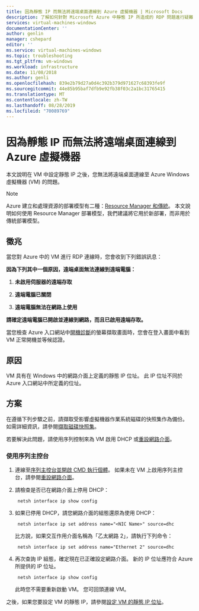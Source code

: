 ```yaml
---
title: 因為靜態 IP 而無法將遠端桌面連線到 Azure 虛擬機器 | Microsoft Docs
description: 了解如何針對 Microsoft Azure 中靜態 IP 所造成的 RDP 問題進行疑難排解。| Microsoft Docs
services: virtual-machines-windows
documentationCenter: ''
author: genlin
manager: cshepard
editor: ''
ms.service: virtual-machines-windows
ms.topic: troubleshooting
ms.tgt_pltfrm: vm-windows
ms.workload: infrastructure
ms.date: 11/08/2018
ms.author: genli
ms.openlocfilehash: 839e2b79d27a0d4c392b379d971627c68393fe9f
ms.sourcegitcommit: 44e85b95baf7dfb9e92fb38f03c2a1bc31765415
ms.translationtype: MT
ms.contentlocale: zh-TW
ms.lasthandoff: 08/28/2019
ms.locfileid: "70089769"
---
```

#  <a name="cannot-remote-desktop-to-azure-virtual-machines-because-of-static-ip"></a>因為靜態 IP 而無法將遠端桌面連線到 Azure 虛擬機器

本文說明在 VM 中設定靜態 IP 之後，您無法將遠端桌面連線至 Azure Windows 虛擬機器 (VM) 的問題。

> [!NOTE]
> Azure 建立和處理資源的部署模型有二種：[Resource Manager 和傳統](../../azure-resource-manager/resource-manager-deployment-model.md)。 本文說明如何使用 Resource Manager 部署模型，我們建議將它用於新部署，而非用於傳統部署模型。

## <a name="symptoms"></a>徵兆

當您對 Azure 中的 VM 進行 RDP 連線時，您會收到下列錯誤訊息：

**因為下列其中一個原因，遠端桌面無法連線到遠端電腦：**

1. **未啟用伺服器的遠端存取**

2. **遠端電腦已關閉**

3. **遠端電腦無法在網路上使用**

**請確定遠端電腦已開啟並連線到網路，而且已啟用遠端存取。**

當您檢查 Azure 入口網站中[開機診斷](../troubleshooting/boot-diagnostics.md)的螢幕擷取畫面時，您會在登入畫面中看到 VM 正常開機並等候認證。

## <a name="cause"></a>原因

VM 具有在 Windows 中的網路介面上定義的靜態 IP 位址。 此 IP 位址不同於 Azure 入口網站中所定義的位址。

## <a name="solution"></a>方案

在遵循下列步驟之前，請擷取受影響虛擬機器作業系統磁碟的快照集作為備份。 如需詳細資訊，請參閱[擷取磁碟快照集](../windows/snapshot-copy-managed-disk.md)。

若要解決此問題，請使用序列控制來為 VM 啟用 DHCP 或[重設網路介面](reset-network-interface.md)。

### <a name="use-serial-control"></a>使用序列主控台

1. 連線至[序列主控台並開啟 CMD 執行個體](./serial-console-windows.md#use-cmd-or-powershell-in-serial-console
)。 如果未在 VM 上啟用序列主控台，請參閱[重設網路介面](reset-network-interface.md)。
2. 請檢查是否已在網路介面上停用 DHCP：

        netsh interface ip show config
3. 如果已停用 DHCP，請您網路介面的組態還原為使用 DHCP：

        netsh interface ip set address name="<NIC Name>" source=dhc

    比方說，如果交互作用介面名稱為「乙太網路 2」，請執行下列命令：

        netsh interface ip set address name="Ethernet 2" source=dhc

4. 再次查詢 IP 組態，確定現在已正確設定網路介面。 新的 IP 位址應符合 Azure 所提供的 IP 位址。

        netsh interface ip show config

    此時您不需要重新啟動 VM。 您可回頭連線 VM。

之後，如果您要設定 VM 的靜態 IP，請參閱[設定 VM 的靜態 IP 位址](../../virtual-network/virtual-networks-static-private-ip-arm-pportal.md)。